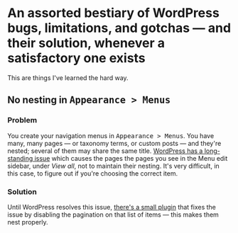 # An assorted bestiary of WordPress bugs, limitations, and gotchas — and their solution, whenever a satisfactory one exists

This are things I've learned the hard way.

## No nesting in <kbd>Appearance > Menus</kbd>

### Problem

You create your navigation menus in <kbd>Appearance > Menus</kbd>. You have many, many pages — or taxonomy terms, or custom posts — and they're nested; several of them may share the same title. [WordPress has a long-standing issue](https://core.trac.wordpress.org/ticket/18282) which causes the pages the pages you see in the Menu edit sidebar, under _View all_, not to maintain their nesting. It's very difficult, in this case, to figure out if you're choosing the correct item.

### Solution

Until WordPress resolves this issue, [there's a small plugin](https://core.trac.wordpress.org/attachment/ticket/18282/preserve-page-and-taxonomy-hierarchy.php) that fixes the issue by disabling the pagination on that list of items — this makes them nest properly.
